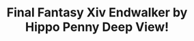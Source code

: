 ---
title: Final Fantasy Xiv Endwalker by Hippo Penny Deep View!
layout: scoredetail
permalink: /meta-score/final-fantasy-xiv-endwalker
header:
  teaser: /assets/images/final-fantasy-xiv-endwalker.jpg
  video:
    id: zTTtd6bnhFs
    provider: youtube
---